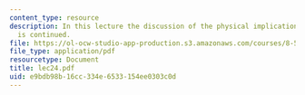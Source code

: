 ```yaml
---
content_type: resource
description: In this lecture the discussion of the physical implications of the quasiparticles
  is continued.
file: https://ol-ocw-studio-app-production.s3.amazonaws.com/courses/8-511-theory-of-solids-i-fall-2004/e9bdb98b16cc334e6533154ee0303c0d_lec24.pdf
file_type: application/pdf
resourcetype: Document
title: lec24.pdf
uid: e9bdb98b-16cc-334e-6533-154ee0303c0d
---
```

